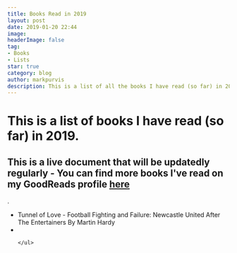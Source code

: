 ```yaml
---
title: Books Read in 2019
layout: post
date: 2019-01-20 22:44
image:
headerImage: false
tag:
- Books
- Lists
star: true
category: blog
author: markpurvis
description: This is a list of all the books I have read (so far) in 2019
---
```


<h1>This is a list of books I have read (so far) in 2019.</h1>


<h2> This is a live document that will be updatedly regularly - You can find more books I've read on my GoodReads profile <a href="//www.goodreads.com/review/list/9918109"> here </a> </h2>.


<ul class="book-list">
	<li>Tunnel of Love - Football Fighting and Failure: Newcastle United After The Entertainers By Martin Hardy</li>
	<li> </li>

	</ul>

